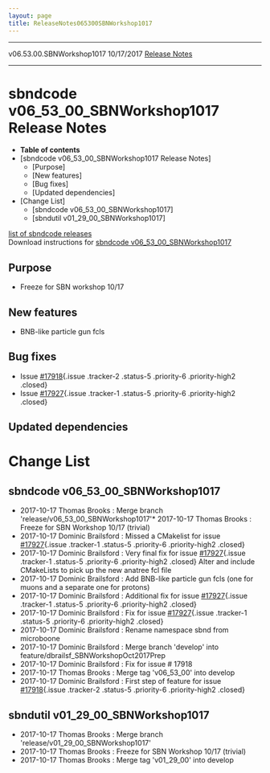 ```yaml
---
layout: page
title: ReleaseNotes065300SBNWorkshop1017
---
```


  --------------------------- ------------ -- -- ---------------------------------------------------------------------
  v06.53.00.SBNWorkshop1017   10/17/2017         [Release Notes](ReleaseNotes065300SBNWorkshop1017.html)
  --------------------------- ------------ -- -- ---------------------------------------------------------------------



sbndcode v06\_53\_00\_SBNWorkshop1017 Release Notes
=======================================================================================================================

-   **Table of contents**
-   [sbndcode v06\_53\_00\_SBNWorkshop1017 Release
    Notes]
    -   [Purpose]
    -   [New features]
    -   [Bug fixes]
    -   [Updated dependencies]
-   [Change List]
    -   [sbndcode
        v06\_53\_00\_SBNWorkshop1017]
    -   [sbndutil
        v01\_29\_00\_SBNWorkshop1017]

[list of sbndcode
releases](List_of_SBND_code_releases.html)\
Download instructions for [sbndcode
v06\_53\_00\_SBNWorkshop1017](http://scisoft.fnal.gov/scisoft/bundles/sbnd/v06_53_00_SBNWorkshop1017/sbndcode-v06_53_00_SBNWorkshop1017.html)



Purpose
----------------------------------

-   Freeze for SBN workshop 10/17



New features
--------------------------------------------

-   BNB-like particle gun fcls



Bug fixes
--------------------------------------

-   Issue
    [\#17918](/redmine/issues/17918 "Feature: Store true neutrino ID for each neutrino and each true particle in anatree (for matching) (Closed)"){.issue
    .tracker-2 .status-5 .priority-6 .priority-high2 .closed}
-   Issue
    [\#17927](/redmine/issues/17927 "Bug: anatree fcl does not correctly store cosmic ray information for BNB + cosmic overlays (Closed)"){.issue
    .tracker-1 .status-5 .priority-6 .priority-high2 .closed}



Updated dependencies
------------------------------------------------------------



Change List
==========================================



sbndcode v06\_53\_00\_SBNWorkshop1017
-------------------------------------------------------------------------------------------

-   2017-10-17 Thomas Brooks : Merge branch
    \'release/v06\_53\_00\_SBNWorkshop1017\'\* 2017-10-17 Thomas Brooks
    : Freeze for SBN Workshop 10/17 (trivial)
-   2017-10-17 Dominic Brailsford : Missed a CMakelist for issue
    [\#17927](/redmine/issues/17927 "Bug: anatree fcl does not correctly store cosmic ray information for BNB + cosmic overlays (Closed)"){.issue
    .tracker-1 .status-5 .priority-6 .priority-high2 .closed}
-   2017-10-17 Dominic Brailsford : Very final fix for issue
    [\#17927](/redmine/issues/17927 "Bug: anatree fcl does not correctly store cosmic ray information for BNB + cosmic overlays (Closed)"){.issue
    .tracker-1 .status-5 .priority-6 .priority-high2 .closed} Alter and
    include CMakeLists to pick up the new anatree fcl file
-   2017-10-17 Dominic Brailsford : Add BNB-like particle gun fcls (one
    for muons and a separate one for protons)
-   2017-10-17 Dominic Brailsford : Additional fix for issue
    [\#17927](/redmine/issues/17927 "Bug: anatree fcl does not correctly store cosmic ray information for BNB + cosmic overlays (Closed)"){.issue
    .tracker-1 .status-5 .priority-6 .priority-high2 .closed}
-   2017-10-17 Dominic Brailsford : Fix for issue
    [\#17927](/redmine/issues/17927 "Bug: anatree fcl does not correctly store cosmic ray information for BNB + cosmic overlays (Closed)"){.issue
    .tracker-1 .status-5 .priority-6 .priority-high2 .closed}
-   2017-10-17 Dominic Brailsford : Rename namespace sbnd from
    microboone
-   2017-10-17 Dominic Brailsford : Merge branch \'develop\' into
    feature/dbrailsf\_SBNWorkshopOct2017Prep
-   2017-10-17 Dominic Brailsford : Fix for issue \# 17918
-   2017-10-17 Thomas Brooks : Merge tag \'v06\_53\_00\' into develop
-   2017-10-17 Dominic Brailsford : First step of feature for issue
    [\#17918](/redmine/issues/17918 "Feature: Store true neutrino ID for each neutrino and each true particle in anatree (for matching) (Closed)"){.issue
    .tracker-2 .status-5 .priority-6 .priority-high2 .closed}



sbndutil v01\_29\_00\_SBNWorkshop1017
-------------------------------------------------------------------------------------------

-   2017-10-17 Thomas Brooks : Merge branch
    \'release/v01\_29\_00\_SBNWorkshop1017\'
-   2017-10-17 Thomas Brooks : Freeze for SBN Workshop 10/17 (trivial)
-   2017-10-17 Thomas Brooks : Merge tag \'v01\_29\_00\' into develop
